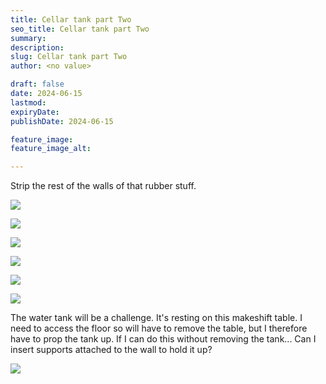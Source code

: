 ```yaml
---
title: Cellar tank part Two
seo_title: Cellar tank part Two
summary: 
description: 
slug: Cellar tank part Two
author: <no value>

draft: false
date: 2024-06-15
lastmod: 
expiryDate: 
publishDate: 2024-06-15

feature_image: 
feature_image_alt: 

---
```


Strip the rest of the walls of that rubber stuff.

![](/images/0765.jpeg)

![](/images/0768.jpeg)

![](/images/0770.jpeg)

![](/images/0771.jpeg)

![](/images/0773.jpeg)

![](/images/7358.jpeg)

The water tank will be a challenge. It's resting on this makeshift table. 
I need to access the floor so will have to remove the table, but I therefore have to prop the tank up.
If I can do this without removing the tank... Can I insert supports attached to the wall to hold it up?

![](/images/7359.jpeg)

